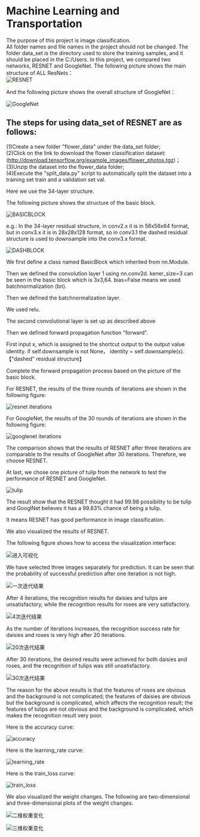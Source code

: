 # Machine Learning and Transportation
The purpose of this project is image classification.  
All folder names and file names in the project should not be changed. The folder data_set is the directory used to store the training samples, and it should be placed in the C:/Users. 
In this project, we compared two networks, RESNET and GoogleNet. The following picture shows the main structure of ALL ResNets：  
![RESNET](https://raw.githubusercontent.com/fujunpeng/machine_learning_and_transportation_2020_project2/main/resnet34/RESNET.png)   

And the following picture shows the overall structure of GoogleNet：

![GoogleNet](https://raw.githubusercontent.com/wangji119/DEEP-LEARNING-/master/resnet34/GoogleNet.png)



The steps for using data_set of RESNET are as follows:
------------------------
(1)Create a new folder "flower_data" under the data_set folder;  
(2)Click on the link to download the flower classification dataset:(http://download.tensorflow.org/example_images/flower_photos.tgz)；  
(3)Unzip the dataset into the flower_data folder;  
(4)Execute the "split_data.py" script to automatically split the dataset into a training set train and a validation set val.  

Here we use the 34-layer structure.

The following picture shows the structure of the basic block.

![BASICBLOCK](https://raw.githubusercontent.com/wangji119/DEEP-LEARNING-/master/resnet34/BASICBLOCK.png)

e.g.: In the 34-layer residual structure, in conv2.x it is in 56x56x64  format, but in conv3.x it is in 28x28x128 format, so in conv3.1 the  dashed residual structure is used to downsample into the conv3.x format.

![DASHBLOCK](https://raw.githubusercontent.com/wangji119/DEEP-LEARNING-/master/resnet34/DASHBLOCK.png)

We first define a class named BasicBlock which inherited from nn.Module.

Then we defined the convolution layer 1 using nn.conv2d. kener_size=3  can be seen in the basic block which is 3x3,64. bias=False means we used batchnormalization (bn). 

Then we defined the batchnormalization layer.

We used relu. 

The second convolutional layer is set up as described above 

Then we defined forward propagation function "forward". 

First input x, which is assigned to the shortcut output to the output value identity. 
if self.downsample is not None， identity = self.downsample(x). 【"dashed" residual structure】

Complete the forward propagation process based on the picture of the basic block.

For RESNET, the results of the three rounds of iterations are shown in the following figure:

![resnet iterations](https://raw.githubusercontent.com/wangji119/DEEP-LEARNING-/master/figure/resnet%20iterations.png)

For GoogleNet, the results of the 30 rounds of iterations are shown in the following figure:

![googlenet iterations](https://raw.githubusercontent.com/wangji119/DEEP-LEARNING-/master/figure/googlenet%20iterations.png)

The comparison shows that the results of RESNET after three iterations are comparable to the results of GoogleNet after 30 iterations. Therefore, we choose RESNET.

At last, we chose one picture of tulip from the network to test the performance of RESNET and GoogleNet.

![tulip](https://raw.githubusercontent.com/wangji119/DEEP-LEARNING-/master/resnet34/tulip.jpg)

The result show that the RESNET thought it had 99.98 possibility to be tulip and GooglNet believes it has a 99.83% chance of being a tulip.

 It means RESNET has good performance in image classification.

We also visualized the results of RESNET.

The following figure shows how to access the visualization interface:

![进入可视化](https://github.com/wangji119/DEEP-LEARNING-/blob/master/figure/Visualization.png)



We have selected three images separately for prediction. It can be seen that the probability of successful prediction after one iteration is not high.

![一次迭代结果](https://raw.githubusercontent.com/wangji119/DEEP-LEARNING-/master/figure/1%20iterations.png)

After 4 iterations, the recognition results for daisies and tulips are unsatisfactory, while the recognition results for roses are very satisfactory.

![4次迭代结果](https://raw.githubusercontent.com/wangji119/DEEP-LEARNING-/master/figure/4%20iterations.png)



As the number of iterations increases, the recognition success rate for daisies and roses is very high after 20 iterations.

![20次迭代结果](https://raw.githubusercontent.com/wangji119/DEEP-LEARNING-/master/figure/20%20iterations.png)

After 30 iterations, the desired results were achieved for both daisies and roses, and the recognition of tulips was still unsatisfactory.

![30次迭代结果](https://raw.githubusercontent.com/wangji119/DEEP-LEARNING-/master/figure/30%20iterations.png)

The reason for the above results is that the features of roses are obvious and the background is not complicated; the features of daisies are obvious but the background is complicated, which affects the recognition result; the features of tulips are not obvious and the background is complicated, which makes the recognition result very poor. 

Here is the accuracy curve:

![accuracy](https://raw.githubusercontent.com/wangji119/DEEP-LEARNING-/master/figure/accuracy.png)

Here is the learning_rate curve:

![learning_rate](https://raw.githubusercontent.com/wangji119/DEEP-LEARNING-/master/figure/learning_rate.png)

Here is the train_loss curve:

![train_loss](https://raw.githubusercontent.com/wangji119/DEEP-LEARNING-/master/figure/train_loss.png)

We also visualized the weight changes. The following are two-dimensional and three-dimensional plots of the weight changes.

![二维权重变化](https://raw.githubusercontent.com/wangji119/DEEP-LEARNING-/master/figure/Two-dimensional.png)

![三维权重变化](https://raw.githubusercontent.com/wangji119/DEEP-LEARNING-/master/figure/Three-dimensional.png)
